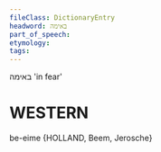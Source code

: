 ```yaml
---
fileClass: DictionaryEntry
headword: באימה
part_of_speech: 
etymology: 
tags: 
---
```

באימה
'in fear'

WESTERN
========

be-eime {HOLLAND, Beem, Jerosche}